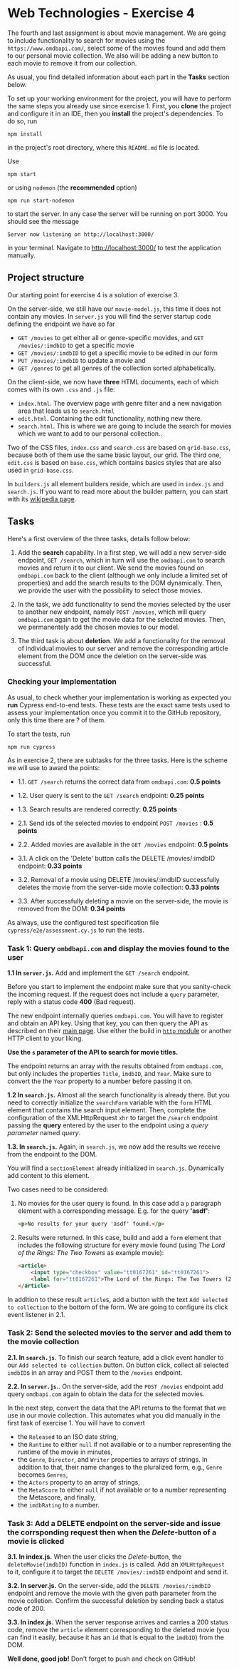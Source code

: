 # Web Technologies - Exercise 4

The fourth and last assignment is about movie management. We are going to include functionality to search for movies using the `https://www.omdbapi.com/`, select some of the movies found and add them to our personal movie collection. We also will be adding a new button to each movie to remove it from our collection. 

As usual, you find detailed information about each part in the **Tasks** section below.

To set up your working environment for the project, you will have to perform the same steps you already use since exercise 1. First, you **clone** the project and configure it in an IDE, then you **install** the project's dependencies. To do so, run 

    npm install

in the project's root directory, where this `README.md` file is located. 

Use 

    npm start

or using `nodemon` (the **recommended** option)

    npm run start-nodemon

to start the server. In any case the server will be running on port 3000. You should see the message

    Server now listening on http://localhost:3000/

in your terminal. Navigate to [http://localhost:3000/](http://localhost:3000/) to test the application manually.

## Project structure

Our starting point for exercise 4 is a solution of exercise 3. 

On the server-side, we still have our `movie-model.js`, this time it does not contain any movies. In `server.js` you will find the server startup code defining the endpoint we have so far
* `GET /movies` to get either all or genre-specific movides, and `GET /movies/:imdbID` to get a specific movie
* `GET /movies/:imdbID` to get a specific movie to be edited in our form
* `PUT /movies/:imdbID` to update a movie and
* `GET /genres` to get all genres of the collection sorted alphabetically.

On the client-side, we now have **three** HTML documents, each of which comes with its own `.css` and `.js` file:
* `index.html`. The overview page with genre filter and a new navigation area that leads us to `search.html`
* `edit.html`. Containing the edit functionality, nothing new there.
* `search.html`. This is where we are going to include the search for movies which we want to add to our personal collection..

Two of the CSS files, `index.css` and `search.css` are based on `grid-base.css`, because both of them use the same basic layout, our grid. The third one, `edit.css` is based on `base.css`, which contains basics styles that are also used in `grid-base.css`.

In `builders.js` all element builders reside, which are used in `index.js` and `search.js`. If you want to read more about the builder pattern, you can start with its [wikipedia page](https://en.wikipedia.org/wiki/Builder_pattern). 

## Tasks

Here's a first overview of the three tasks, details follow below:

1. Add the **search** capability. In a first step, we will add a new server-side endpoint, `GET /search`, which in turn will use the `omdbapi.com` to search movies and return it to our client. We send the movies found on `omdbapi.com` back to the client (although we only include a limited set of properties) and add the search results to the DOM dynamically. Then, we provide the user with the possibility to select those movies.

2. In the task, we add functionality to send the movies selected by the user to another new endpoint, namely `POST /movies`, which will query `omdbapi.com` again to get the movie data for the selected movies. Then, we permanentely add the chosen movies to our model.

3. The third task is about **deletion**. We add a functionality for the removal of individual movies to our server and remove the corresponding article element from the DOM once the deletion on the server-side was successful. 

### Checking your implementation
As usual, to check whether your implementation is working as expected you **run** Cypress end-to-end tests. These tests are the exact same tests used to assess your implementation once you commit it to the GitHub repository, only this time there are ? of them.

To start the tests, run

    npm run cypress

As in exercise 2, there are subtasks for the three tasks. Here is the scheme we will use to award the points:

+ 1.1. `GET /search` returns the correct data from `omdbapi.com`: **0.5 points**
+ 1.2. User query is sent to the `GET /search` endpoint: **0.25 points**
+ 1.3. Search results are rendered correctly: **0.25 points**

+ 2.1. Send ids of the selected movies to endpoint `POST /movies` : **0.5 points**
+ 2.2. Added movies are available in the `GET /movies` endpoint: **0.5 points**

+ 3.1. A click on the 'Delete' button calls the DELETE /movies/:imdbID endpoint: **0.33 points**
+ 3.2. Removal of a movie using DELETE /movies/:imdbID successfully deletes the movie from the server-side movie collection: **0.33 points**
+ 3.3. After successfully deleting a movie on the server-side, the movie is removed from the DOM: **0.34 points**

As always, use the configured test specification file `cypress/e2e/assessment.cy.js` to run the tests.

### Task 1: Query `ombdbapi.com` and display the movies found to the user

**1.1 In `server.js`.** Add and implement the `GET /search` endpoint.

Before you start to implement the endpoint make sure that you sanity-check the incoming request. If the request does not include a `query` parameter, reply with a status code **400** (Bad request).

The new endpoint internally queries `omdbapi.com`. You will have to register and obtain an API key. Using that key, you can then query the API as described on their [main page](https://www.omdbapi.com/). Use either the build in [`http` module](https://nodejs.org/api/http.html) or another HTTP client to your liking.

**Use the `s` parameter of the API to search for movie titles.**

The endpoint returns an array with the results obtained from `omdbapi.com`, but only includes the properties `Title`, `imdbID`, and `Year`. Make sure to convert the the `Year` property to a number before passing it on.

**1.2 In `search.js`.** Almost all the search functionality is already there. But you need to correctly initialize the `searchForm` variable with the `form` HTML element that contains the search input element. Then, complete the configuration of the XMLHttpRequest `xhr` to target the `/search` endpoint passing the **query** entered by the user to the endpoint using a *query parameter* named *query*.

**1.3. In `search.js`.** Again, in `search.js`, we now add the results we receive from the endpoint to the DOM.

You will find a `sectionElement` already initialized in `search.js`. Dynamically add content to this element.

Two cases need to be considered:

1. No movies for the user query is found. In this case add a `p` paragraph element with a corresponding message. E.g. for the query **'asdf'**:
    ```html
    <p>No results for your query 'asdf' found.</p>
    ```
2. Results were returned. In this case, build and add a `form` element that includes the following structure for every movie found (using *The Lord of the Rings: The Two Towers* as example movie):

    ```html
    <article>
        <input type="checkbox" value="tt0167261" id="tt0167261">
        <label for="tt0167261">The Lord of the Rings: The Two Towers (2002)</label>
    </article>
    ```

In addition to these result `article`s, add a button with the text `Add selected to collection` to the bottom of the form. We are going to configure its click event listener in 2.1.

### Task 2: Send the selected movies to the server and add them to the movie collection

**2.1. In `search.js`**. To finish our search feature, add a click event handler to our `Add selected to collection` button. On button click, collect all selected `imdbID`s in an array and POST them to the `/movies` endpoint.

**2.2. In `server.js`.**. On the server-side, add the `POST /movies` endpoint add query `omdbapi.com` again to obtain the data for the selected movies. 

In the next step, convert the data that the API returns to the format that we use in our movie collection. This automates what you did manually in the first task of exercise 1. You will have to convert 
* the `Released` to an ISO date string,
* the `Runtime` to either `null` if not available or to a number representing the runtime of the movie in minutes,
* the `Genre`, `Director`, and `Writer` properties to arrays of strings. In addition to that, their name changes to the pluralized form, e.g., `Genre` becomes `Genres`,
* the `Actors` property to an array of strings,
* the `MetaScore` to either `null` if not available or to a number representing the Metascore, and finally,
* the `imdbRating` to a number.

### Task 3: Add a DELETE endpoint on the server-side and issue the corrsponding request then when the *Delete*-button of a movie is clicked

**3.1. In index.js.** When the user clicks the *Delete*-button, the `deleteMovie(imdbID)` function in `index.js` is called. Add an `XMLHttpRequest` to it, configure it to target the `DELETE /movies/:imdbID` endpoint and send it.

**3.2. In server.js.** On the server-side, add the `DELETE /movies/:imdbID` endpoint and remove the movie with the given path parameter from the movie colletion. Confirm the successful deletion by sending back a status code of 200.

**3.3. In index.js.** When the server response arrives and carries a 200 status code, remove the `article` element corresponding to the deleted movie (you can find it easily, because it has an `id` that is equal to the `imdbID`) from the DOM.

**Well done, good job!** Don't forget to push and check on GitHub!